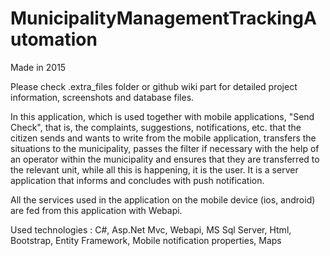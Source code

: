 # MunicipalityManagementTrackingAutomation

Made in 2015

Please check .extra_files folder or github wiki part for detailed project information, screenshots and database files.

In this application, which is used together with mobile applications, "Send Check", that is, the complaints, suggestions, notifications, etc. that the citizen sends and wants to write from the mobile application, transfers the situations to the municipality, passes the filter if necessary with the help of an operator within the municipality and ensures that they are transferred to the relevant unit, while all this is happening, it is the user. It is a server application that informs and concludes with push notification.

All the services used in the application on the mobile device (ios, android) are fed from this application with Webapi.

Used technologies : C#, Asp.Net Mvc, Webapi, MS Sql Server, Html, Bootstrap, Entity Framework, Mobile notification properties, Maps